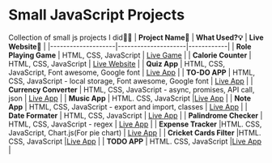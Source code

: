 # Small JavaScript Projects
Collection of small js projects I did👨‍💻
| **Project Name🧩** | **What Used?💡** | **Live Website👀** |
|--------------------|---------------------|------------|
| **Role Playing Game**               | HTML, CSS, JavaScript                    | [Live Game](https://dragon-repeller-game.netlify.app/)           |
| **Calorie Counter**               | HTML, CSS, JavaScript                    | [Live Website](https://calorie-counter-02.netlify.app/)            |
| **Quiz App**               | HTML, CSS, JavaScript, Font awesome, Google font                    | [Live App](https://quiz-app-manik.netlify.app/)           |
| **TO-DO APP**               | HTML, CSS, JavaScript - local storage, Font awesome, Google font                    | [Live App](https://to-do-app-manik.netlify.app/)           |
| **Currency Converter**               | HTML, CSS, JavaScript - async, promises, API call, json                    | [Live App](https://currency-converter-manik.netlify.app/)           |
| **Music App**               | HTML. CSS, JavaScript                    |[Live App](https://music-app-manik.netlify.app/)            |
| **Note App**               | HTML, CSS, JavaScript - export and import, classes                    | [Live App](https://note-app-manik.netlify.app/)           |
| **Date Formater**               | HTML, CSS, JavaScript                    | [Live App](https://date-formatter-manik.netlify.app/)           |
| **Palindrome Checker**               | HTML, CSS, JavaScript - regex                    | [Live App](https://palindrome-checker-manik.netlify.app/)          |
| **Expense Tracker** |HTML. CSS, JavaScript, Chart.js(For pie chart)                     | [Live App](https://expense-tracker-manik.netlify.app/)           |
| **Cricket Cards Filter**               |HTML. CSS, JavaScript                     |[Live App](https://cricket-cards-filter-manik.netlify.app/)            |
| **TODO APP**               | HTML. CSS, JavaScript                    |[Live App](https://todoapp-manik.netlify.app/)            |
